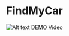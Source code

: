 # FindMyCar
![Alt text](https://www.dropbox.com/s/pqv5ztma8cau898/Screenshot_2016-08-14-13-47-19.png?dl=0 "Optional title")
[DEMO Video](https://youtu.be/WljdlN_d4aY)
